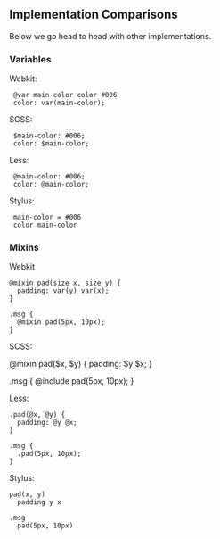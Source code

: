 
## Implementation Comparisons

Below we go head to head with other implementations.

### Variables

Webkit:

     @var main-color color #006
     color: var(main-color);

SCSS:

     $main-color: #006;
     color: $main-color;

Less:

     @main-color: #006;
     color: @main-color;

Stylus:

     main-color = #006
     color main-color

### Mixins

Webkit

    @mixin pad(size x, size y) {
      padding: var(y) var(x);
    }

    .msg {
      @mixin pad(5px, 10px);
    }

SCSS:

   @mixin pad($x, $y) {
     padding: $y $x;
   }
   
   .msg {
     @include pad(5px, 10px);
   }

Less:

    .pad(@x, @y) {
      padding: @y @x;
    }
    
    .msg {
      .pad(5px, 10px);
    }

Stylus:

    pad(x, y)
      padding y x

    .msg
      pad(5px, 10px)
